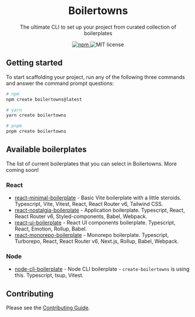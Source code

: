 <h1 align="center">Boilertowns</h1>

<p align="center">
  The ultimate CLI to set up your project from curated collection of boilerplates
</p>

<div align="center">
  <a href="https://www.npmjs.com/package/create-boilertowns">
    <img alt="npm" src="https://img.shields.io/npm/v/create-boilertowns?style=flat-square">
  </a>
  <img src="https://img.shields.io/github/license/boilertowns/react-nostalgia-boilerplate?style=flat-square" alt="MIT license" >
</div>

## Getting started

To start scaffolding your project, run any of the following three commands and answer the command prompt questions:

```bash
# npm
npm create boilertowns@latest

# yarn
yarn create boilertowns

# pnpm
pnpm create boilertowns
```

## Available boilerplates

The list of current boilerplates that you can select in Boilertowns. More coming soon!

### React

- [react-minimal-boilerplate](https://github.com/boilertowns/react-minimal-boilerplate) - Basic Vite boilerplate with a little steroids. Typescript, Vite, Vitest, React, React Router v6, Tailwind CSS.
- [react-nostalgia-boilerplate](https://github.com/boilertowns/react-nostalgia-boilerplate) - Application boilerplate. Typescript, React, React Router v6, Styled-components, Babel, Webpack.
- [react-ui-boilerplate](https://github.com/boilertowns/react-ui-boilerplate) - React UI components boilerplate. Typescript, React, Emotion, Rollup, Babel.
- [react-monorepo-boilerplate](https://github.com/boilertowns/react-monorepo-boilerplate) - Monorepo boilerplate. Typescript, Turborepo, React, React Router v6, Next.js, Rollup, Babel, Webpack.

### Node

- [node-cli-boilerplate](https://github.com/boilertowns/node-cli-boilerplate) - Node CLI boilerplate - `create-boilertowns` is using this. Typescript, tsup, Vitest.

## Contributing

Please see the [Contributing Guide](/CONTRIBUTING.md).
